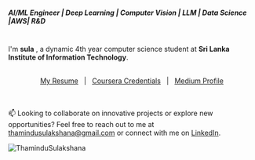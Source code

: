 <h5>AI/ML Engineer | Deep Learning | Computer Vision | LLM | Data Science |AWS| R&D</h5>
<br>
I'm <b>sula</b> , a dynamic 4th year computer science student at <b>Sri Lanka Institute of Information Technology</b>.
<br>
<br>
<p align="center">
  <a href="https://github.com/ThaminduSulakshana/ThaminduSulakshana/blob/fec1bfde2f1d8364e30e7ade738d487b436c96ce/Thamindu%2024.pdf">My Resume</a> &nbsp; | &nbsp; 
  <a href="https://www.coursera.org/learner/thamindu-sulakshana-1445">Coursera Credentials</a> &nbsp; | &nbsp; 
  <a href="https://medium.com/@thamindusulakshana">Medium Profile</a>
</p>
<br><br>
📫 Looking to collaborate on innovative projects or explore new opportunities? Feel free to reach out to me at <a href="mailto:thamindusulakshana@gmail.com">thamindusulakshana@gmail.com</a> or connect with me on <a href="https://www.linkedin.com/in/thamindu-sulakshana-232a39216/?originalSubdomain=lk">LinkedIn</a>.
<br><be>

<p align="left"> <img src="https://komarev.com/ghpvc/?username=ThaminduSulakshana&color=brightgreen&style=flat" alt="ThaminduSulakshana" /> </p>

